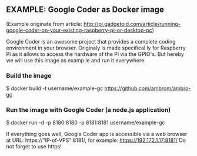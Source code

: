  

## EXAMPLE: Google Coder as Docker image

(Example originate from article: http://pi.gadgetoid.com/article/running-google-coder-on-your-existing-raspberry-pi-or-desktop-pc)

Google Coder is an awesome project that provides a complete coding environment in your browser. Originaly is made specifical
ly for Raspberry Pi as it allows to access the hardware of the Pi via the GPIO's. But hereby we will use this image as examp
le and run it everywhere.

### Build the image

$ docker build -t username/example-gc https://github.com/ambrom/ambro-gc

### Run the image with Google Coder (a node.js application)

$ docker run -d -p 8180:8180 -p 8181:8181 username/example-gc

If everything goes well, Google Coder app is accessible  via a web browser at URL: https://"IP-of-VPS":8181/, for example: https://192.172.1.17:8181/ Do not forget to use https!

